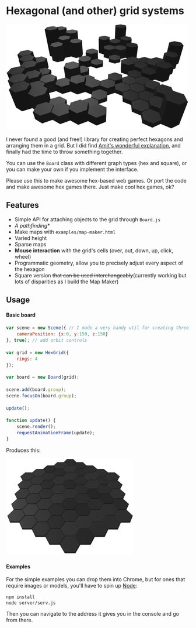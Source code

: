 # Hexagonal (and other) grid systems

![screenshot](hex-grid.jpg)

I never found a good (and free!) library for creating perfect hexagons and arranging them in a grid. But I did find [Amit's wonderful explanation](http://www.redblobgames.com/grids/hexagons/), and finally had the time to throw something together.

You can use the `Board` class with different graph types (hex and square), or you can make your own if you implement the interface.

Please use this to make awesome hex-based web games. Or port the code and make awesome hex games there. Just make cool hex games, ok?

## Features

- Simple API for attaching objects to the grid through `Board.js`
- **A* pathfinding**
- Make maps with `examples/map-maker.html`
- Varied height
- Sparse maps
- **Mouse interaction** with the grid's cells (over, out, down, up, click, wheel)
- Programmatic geometry, allow you to precisely adjust every aspect of the hexagon
- Square version ~~that can be used interchangeably~~(currently working but lots of disparities as I build the Map Maker)

## Usage

#### Basic board

```javascript
var scene = new Scene({ // I made a very handy util for creating three.js scenes quickly
	cameraPosition: {x:0, y:150, z:150}
}, true); // add orbit controls

var grid = new HexGrid({
	rings: 4
});

var board = new Board(grid);

scene.add(board.group);
scene.focusOn(board.group);

update();

function update() {
	scene.render();
	requestAnimationFrame(update);
}
```
Produces this:

![screenshot](hex-grid-basic.jpg)

#### Examples

For the simple examples you can drop them into Chrome, but for ones that require images or models, you'll have to spin up [Node](http://nodejs.org/):
```
npm install
node server/serv.js
```
Then you can navigate to the address it gives you in the console and go from there.